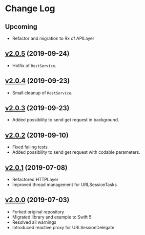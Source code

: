 # Change Log

## Upcoming
- Refactor and migration to Rx of APILayer

## [v2.0.5](https://github.com/MarekKojder/RxSwiftAPI/tree/2.0.5) (2019-09-24)
- Hotfix of `RestService`.

## [v2.0.4](https://github.com/MarekKojder/RxSwiftAPI/tree/2.0.4) (2019-09-23)
- Small cleanup of `RestService`.

## [v2.0.3](https://github.com/MarekKojder/RxSwiftAPI/tree/2.0.3) (2019-09-23)
- Added possibility to send get request in background.

## [v2.0.2](https://github.com/MarekKojder/RxSwiftAPI/tree/2.0.2) (2019-09-10)
- Fixed failing tests
- Added possibility to send get request with codable parameters.

## [v2.0.1](https://github.com/MarekKojder/RxSwiftAPI/tree/2.0.1) (2019-07-08)
- Refactored HTTPLayer
- Improved thread management for URLSessionTasks

## [v2.0.0](https://github.com/MarekKojder/RxSwiftAPI/tree/2.0.0) (2019-07-03)
- Forked original repository
- Migrated library and example to Swift 5
- Resolved all warnings 
- Introduced reactive proxy for URLSessionDelegate
